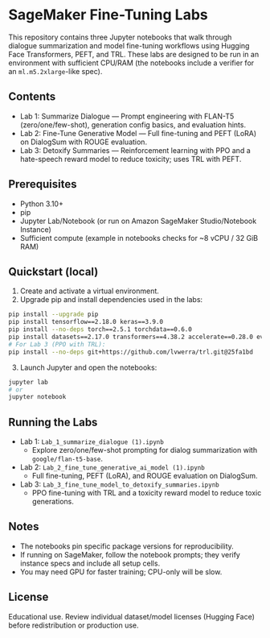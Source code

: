 # SageMaker Fine-Tuning Labs

This repository contains three Jupyter notebooks that walk through dialogue summarization and model fine-tuning workflows using Hugging Face Transformers, PEFT, and TRL. These labs are designed to be run in an environment with sufficient CPU/RAM (the notebooks include a verifier for an `ml.m5.2xlarge`-like spec).

## Contents
- Lab 1: Summarize Dialogue — Prompt engineering with FLAN-T5 (zero/one/few-shot), generation config basics, and evaluation hints.
- Lab 2: Fine-Tune Generative Model — Full fine-tuning and PEFT (LoRA) on DialogSum with ROUGE evaluation.
- Lab 3: Detoxify Summaries — Reinforcement learning with PPO and a hate-speech reward model to reduce toxicity; uses TRL with PEFT.

## Prerequisites
- Python 3.10+
- pip
- Jupyter Lab/Notebook (or run on Amazon SageMaker Studio/Notebook Instance)
- Sufficient compute (example in notebooks checks for ~8 vCPU / 32 GiB RAM)

## Quickstart (local)
1. Create and activate a virtual environment.
2. Upgrade pip and install dependencies used in the labs:

```bash
pip install --upgrade pip
pip install tensorflow==2.18.0 keras==3.9.0
pip install --no-deps torch==2.5.1 torchdata==0.6.0
pip install datasets==2.17.0 transformers==4.38.2 accelerate==0.28.0 evaluate==0.4.0 rouge_score==0.1.2 peft==0.3.0
# For Lab 3 (PPO with TRL):
pip install --no-deps git+https://github.com/lvwerra/trl.git@25fa1bd
```

3. Launch Jupyter and open the notebooks:
```bash
jupyter lab
# or
jupyter notebook
```

## Running the Labs
- Lab 1: `Lab_1_summarize_dialogue (1).ipynb`
  - Explore zero/one/few-shot prompting for dialog summarization with `google/flan-t5-base`.
- Lab 2: `Lab_2_fine_tune_generative_ai_model (1).ipynb`
  - Full fine-tuning, PEFT (LoRA), and ROUGE evaluation on DialogSum.
- Lab 3: `Lab_3_fine_tune_model_to_detoxify_summaries.ipynb`
  - PPO fine-tuning with TRL and a toxicity reward model to reduce toxic generations.

## Notes
- The notebooks pin specific package versions for reproducibility.
- If running on SageMaker, follow the notebook prompts; they verify instance specs and include all setup cells.
- You may need GPU for faster training; CPU-only will be slow.

## License
Educational use. Review individual dataset/model licenses (Hugging Face) before redistribution or production use.
